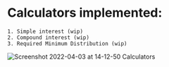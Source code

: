 

# Calculators implemented:
    1. Simple interest (wip)
    2. Compound interest (wip)
    3. Required Minimum Distribution (wip)

![Screenshot 2022-04-03 at 14-12-50 Calculators](https://user-images.githubusercontent.com/73357958/161442092-ac5626f2-7f6d-4c68-b7ad-57c7be5572e9.png)
